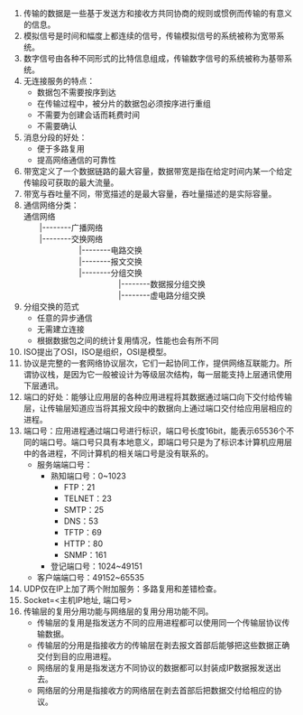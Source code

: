 1. 传输的数据是一些基于发送方和接收方共同协商的规则或惯例而传输的有意义的信息。
2. 模拟信号是时间和幅度上都连续的信号，传输模拟信号的系统被称为宽带系统。
3. 数字信号由各种不同形式的比特信息组成，传输数字信号的系统被称为基带系统。
4. 无连接服务的特点：
    - 数据包不需要按序到达
    - 在传输过程中，被分片的数据包必须按序进行重组
    - 不需要为创建会话而耗费时间
    - 不需要确认
5. 消息分段的好处：
    - 便于多路复用
    - 提高网络通信的可靠性
6. 带宽定义了一个数据链路的最大容量，数据带宽是指在给定时间内某一个给定传输段可获取的最大流量。
7. 带宽与吞吐量不同，带宽描述的是最大容量，吞吐量描述的是实际容量。
8. 通信网络分类：<br>通信网络<br>&emsp;&emsp;|--------广播网络<br>&emsp;&emsp;|--------交换网络<br>&emsp;&emsp;&emsp;&emsp;&emsp;&emsp;&emsp;|--------电路交换<br>&emsp;&emsp;&emsp;&emsp;&emsp;&emsp;&emsp;|--------报文交换<br>&emsp;&emsp;&emsp;&emsp;&emsp;&emsp;&emsp;|--------分组交换<br>&emsp;&emsp;&emsp;&emsp;&emsp;&emsp;&emsp;&emsp;&emsp;&emsp;&emsp;&emsp;|--------数据报分组交换<br>&emsp;&emsp;&emsp;&emsp;&emsp;&emsp;&emsp;&emsp;&emsp;&emsp;&emsp;&emsp;|--------虚电路分组交换
9. 分组交换的范式
    - 任意的异步通信
    - 无需建立连接
    - 根据数据包之间的统计复用情况，性能也会有所不同
10. ISO提出了OSI，ISO是组织，OSI是模型。
11. 协议是完整的一套网络协议层次，它们一起协同工作，提供网络互联能力。所谓协议栈，是因为它一般被设计为等级层次结构，每一层能支持上层通讯使用下层通讯。
12. 端口的好处：能够让应用层的各种应用进程将其数据通过端口向下交付给传输层，让传输层知道应当将其报文段中的数据向上通过端口交付给应用层相应的进程。
13. 端口号：应用进程通过端口号进行标识，端口号长度16bit，能表示65536个不同的端口号。端口号只具有本地意义，即端口号只是为了标识本计算机应用层中的各进程，不同计算机的相关端口号是没有联系的。
    - 服务端端口号：
        - 熟知端口号：0~1023
            - FTP：21
            - TELNET：23
            - SMTP：25
            - DNS：53
            - TFTP：69
            - HTTP：80
            - SNMP：161
        - 登记端口号：1024~49151
    - 客户端端口号：49152~65535
14. UDP仅在IP上加了两个附加服务：多路复用和差错检查。
15. Socket=\<主机IP地址, 端口号\>
16. 传输层的复用分用功能与网络层的复用分用功能不同。
    - 传输层的复用是指发送方不同的应用进程都可以使用同一个传输层协议传输数据。
    - 传输层的分用是指接收方的传输层在剥去报文首部后能够把这些数据正确交付到目的应用进程。
    - 网络层的复用是指发送方不同协议的数据都可以封装成IP数据报发送出去。
    - 网络层的分用是指接收方的网络层在剥去首部后把数据交付给相应的协议。
